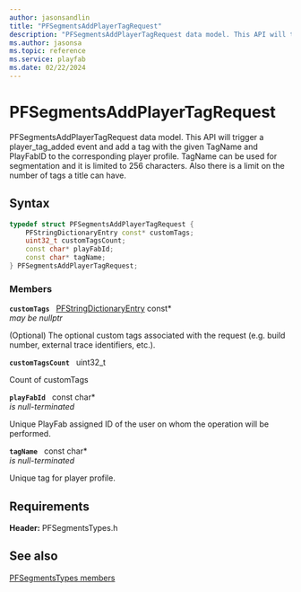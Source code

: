 ```yaml
---
author: jasonsandlin
title: "PFSegmentsAddPlayerTagRequest"
description: "PFSegmentsAddPlayerTagRequest data model. This API will trigger a player_tag_added event and add a tag with the given TagName and PlayFabID to the corresponding player profile. TagName can be used for segmentation and it is limited to 256 characters. Also there is a limit on the number of tags a title can have."
ms.author: jasonsa
ms.topic: reference
ms.service: playfab
ms.date: 02/22/2024
---
```


# PFSegmentsAddPlayerTagRequest  

PFSegmentsAddPlayerTagRequest data model. This API will trigger a player_tag_added event and add a tag with the given TagName and PlayFabID to the corresponding player profile. TagName can be used for segmentation and it is limited to 256 characters. Also there is a limit on the number of tags a title can have.  

## Syntax  
  
```cpp
typedef struct PFSegmentsAddPlayerTagRequest {  
    PFStringDictionaryEntry const* customTags;  
    uint32_t customTagsCount;  
    const char* playFabId;  
    const char* tagName;  
} PFSegmentsAddPlayerTagRequest;  
```
  
### Members  
  
**`customTags`** &nbsp; [PFStringDictionaryEntry](../../pftypes/structs/pfstringdictionaryentry.md) const*  
*may be nullptr*  
  
(Optional) The optional custom tags associated with the request (e.g. build number, external trace identifiers, etc.).
  
**`customTagsCount`** &nbsp; uint32_t  
  
Count of customTags
  
**`playFabId`** &nbsp; const char*  
*is null-terminated*  
  
Unique PlayFab assigned ID of the user on whom the operation will be performed.
  
**`tagName`** &nbsp; const char*  
*is null-terminated*  
  
Unique tag for player profile.
  
  
## Requirements  
  
**Header:** PFSegmentsTypes.h
  
## See also  
[PFSegmentsTypes members](../pfsegmentstypes_members.md)  

  
  
